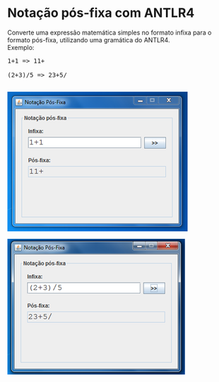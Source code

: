 # Notação pós-fixa com ANTLR4
Converte uma expressão matemática simples no formato infixa para o formato pós-fixa, utilizando uma gramática do ANTLR4.  
Exemplo:<br>
<pre>
1+1 => 11+<br>
(2+3)/5 => 23+5/<br>
</pre>
![](https://github.com/elenildosantana/NotacaoPosFixaANTLR4/blob/master/screenshot/screenshot_1.PNG?raw=true)<br>

![](https://github.com/elenildosantana/NotacaoPosFixaANTLR4/blob/master/screenshot/screenshot_2.PNG?raw=true)<br>
